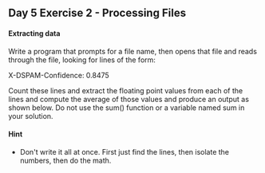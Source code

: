 ## Day 5 Exercise 2 - Processing Files

#### Extracting data

Write a program that prompts for a file name, then opens that file and reads through the file, looking for lines of the form:

X-DSPAM-Confidence:    0.8475

Count these lines and extract the floating point values from each of the lines and compute the average of those values and produce an output as shown below. Do not use the sum() function or a variable named sum in your solution.

#### Hint

* Don't write it all at once. First just find the lines, then isolate the numbers, then do the math.

